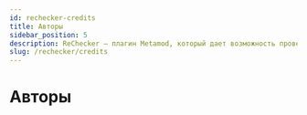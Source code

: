 ```yaml
---
id: rechecker-credits
title: Авторы
sidebar_position: 5
description: ReChecker — плагин Metamod, который дает возможность проверять клиентские файлы по их имени и md5-хешу.
slug: /rechecker/credits
---
```


<head>
  <title>ReChecker: Авторы | ReHLDS</title>
</head>

# Авторы
